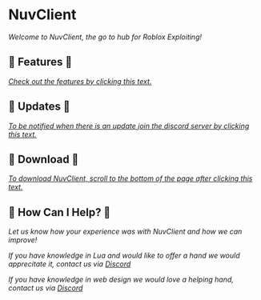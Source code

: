 # NuvClient


*Welcome to NuvClient, the go to hub for Roblox Exploiting!*


## 🧾 Features 🧾


[*Check out the features by clicking this text.*](https://nuvilol.github.io/NuvClient/NuvClientDownload.html)


## 🔔 Updates 🔔


[*To be notified when there is an update join the discord server by clicking this text.*](https://nuvilol.github.io/NuvClient/NuvClient-Other.html)


## 📁 Download 📁


[*To download NuvClient, scroll to the bottom of the page after clicking this text.*](https://nuvilol.github.io/NuvClient/NuvClientDownload.html)


## 🤝 How Can I Help? 🤝

*Let us know how your experience was with NuvClient and how we can improve!*

*If you have knowledge in Lua and would like to offer a hand we would apprecitate it, contact us via [Discord](https://nuvilol.github.io/NuvClient/NuvClient-Other.html)*

*If you have knowledge in web design we would love a helping hand, contact us via [Discord](https://nuvilol.github.io/NuvClient/NuvClient-Other.html)*
